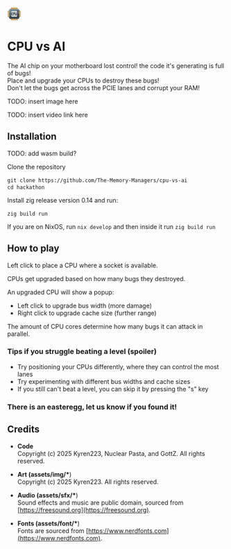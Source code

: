 <img src="assets/img/icon.png"
     width="32" height="32"
     style="image-rendering: pixelated; image-rendering: crisp-edges;" />

# CPU vs AI

The AI chip on your motherboard lost control! the code it's generating is full of bugs!  
Place and upgrade your CPUs to destroy these bugs!  
Don't let the bugs get across the PCIE lanes and corrupt your RAM!

TODO: insert image here

TODO: insert video link here

## Installation

TODO: add wasm build?

Clone the repository

```
git clone https://github.com/The-Memory-Managers/cpu-vs-ai
cd hackathon
```

Install zig release version 0.14 and run:

```
zig build run
```

If you are on NixOS, run `nix develop` and then inside it run `zig build run`

## How to play

Left click to place a CPU where a socket is available.

CPUs get upgraded based on how many bugs they destroyed.

An upgraded CPU will show a popup:

- Left click to upgrade bus width (more damage)
- Right click to upgrade cache size (further range)

The amount of CPU cores determine how many bugs it can attack in parallel.

### Tips if you struggle beating a level (spoiler)

- Try positioning your CPUs differently, where they can control the most lanes
- Try experimenting with different bus widths and cache sizes
- If you still can't beat a level, you can skip it by pressing the "s" key

### There is an easteregg, let us know if you found it!

## Credits

- **Code**  
  Copyright (c) 2025 Kyren223, Nuclear Pasta, and GottZ. All rights reserved.

- **Art (assets/img/\***)  
  Copyright (c) 2025 Kyren223. All rights reserved.

- **Audio (assets/sfx/\***)  
  Sound effects and music are public domain, sourced from [https://freesound.org](https://freesound.org).

- **Fonts (assets/font/\***)  
  Fonts are sourced from [https://www.nerdfonts.com](https://www.nerdfonts.com).
